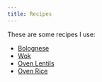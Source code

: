 ```yaml
---
title: Recipes
---
```


These are some recipes I use:

- [Bolognese](./bolognese)
- [Wok](./wok)
- [Oven Lentils](./oven-lentils)
- [Oven Rice](./oven-rice)
